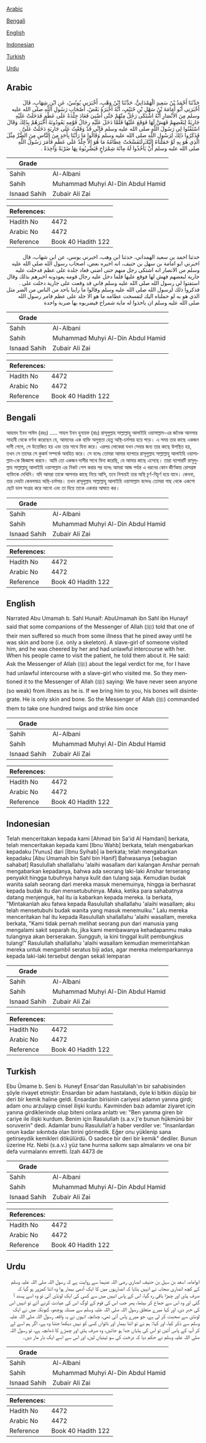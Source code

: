 [Arabic](#arabic)

[Bengali](#bengali)

[English](#english)

[Indonesian](#indonesian)

[Turkish](#turkish)

[Urdu](#urdu)

## Arabic


<div dir="rtl" lang="ar" style={{fontSize:'larger',backgroundColor:'#f8f9fa',padding:20}}>
حَدَّثَنَا أَحْمَدُ بْنُ سَعِيدٍ الْهَمْدَانِيُّ، حَدَّثَنَا ابْنُ وَهْبٍ، أَخْبَرَنِي يُونُسُ، عَنِ ابْنِ شِهَابٍ، قَالَ أَخْبَرَنِي أَبُو أُمَامَةَ بْنُ سَهْلِ بْنِ حُنَيْفٍ، أَنَّهُ أَخْبَرَهُ بَعْضُ، أَصْحَابِ رَسُولِ اللَّهِ صلى الله عليه وسلم مِنَ الأَنْصَارِ أَنَّهُ اشْتَكَى رَجُلٌ مِنْهُمْ حَتَّى أُضْنِيَ فَعَادَ جِلْدَةً عَلَى عَظْمٍ فَدَخَلَتْ عَلَيْهِ جَارِيَةٌ لِبَعْضِهِمْ فَهَشَّ لَهَا فَوَقَعَ عَلَيْهَا فَلَمَّا دَخَلَ عَلَيْهِ رِجَالُ قَوْمِهِ يَعُودُونَهُ أَخْبَرَهُمْ بِذَلِكَ وَقَالَ اسْتَفْتُوا لِي رَسُولَ اللَّهِ صلى الله عليه وسلم فَإِنِّي قَدْ وَقَعْتُ عَلَى جَارِيَةٍ دَخَلَتْ عَلَىَّ ‏.‏ فَذَكَرُوا ذَلِكَ لِرَسُولِ اللَّهِ صلى الله عليه وسلم وَقَالُوا مَا رَأَيْنَا بِأَحَدٍ مِنَ النَّاسِ مِنَ الضُّرِّ مِثْلَ الَّذِي هُوَ بِهِ لَوْ حَمَلْنَاهُ إِلَيْكَ لَتَفَسَّخَتْ عِظَامُهُ مَا هُوَ إِلاَّ جِلْدٌ عَلَى عَظْمٍ فَأَمَرَ رَسُولُ اللَّهِ صلى الله عليه وسلم أَنْ يَأْخُذُوا لَهُ مِائَةَ شِمْرَاخٍ فَيَضْرِبُوهُ بِهَا ضَرْبَةً وَاحِدَةً ‏.‏
</div>
<div style={{backgroundColor:'#f8f9fa',padding:20, marginBottom: 10}}><table> <thead> <tr> <th>Grade</th> <th></th> </tr> </thead> <tbody> <tr><td>Sahih</td><td>Al-Albani</td></tr><tr><td>Sahih</td><td>Muhammad Muhyi Al-Din Abdul Hamid</td></tr><tr><td>Isnaad Sahih</td><td>Zubair Ali Zai</td></tr></tbody></table><table> <thead> <tr> <th>References:</th> <th></th> </tr> </thead> <tbody><tr><td>Hadith No</td><td>4472</td></tr><tr><td>Arabic No</td><td>4472</td></tr><tr><td>Reference</td><td>Book 40 Hadith 122</td></tr></tbody></table></div>


<div dir="rtl" lang="ar" style={{fontSize:'larger',backgroundColor:'#f8f9fa',padding:20}}>
حدثنا احمد بن سعيد الهمداني، حدثنا ابن وهب، اخبرني يونس، عن ابن شهاب، قال اخبرني ابو امامة بن سهل بن حنيف، انه اخبره بعض، اصحاب رسول الله صلى الله عليه وسلم من الانصار انه اشتكى رجل منهم حتى اضني فعاد جلدة على عظم فدخلت عليه جارية لبعضهم فهش لها فوقع عليها فلما دخل عليه رجال قومه يعودونه اخبرهم بذلك وقال استفتوا لي رسول الله صلى الله عليه وسلم فاني قد وقعت على جارية دخلت على . فذكروا ذلك لرسول الله صلى الله عليه وسلم وقالوا ما راينا باحد من الناس من الضر مثل الذي هو به لو حملناه اليك لتفسخت عظامه ما هو الا جلد على عظم فامر رسول الله صلى الله عليه وسلم ان ياخذوا له ماية شمراخ فيضربوه بها ضربة واحدة
</div>
<div style={{backgroundColor:'#f8f9fa',padding:20, marginBottom: 10}}><table> <thead> <tr> <th>Grade</th> <th></th> </tr> </thead> <tbody> <tr><td>Sahih</td><td>Al-Albani</td></tr><tr><td>Sahih</td><td>Muhammad Muhyi Al-Din Abdul Hamid</td></tr><tr><td>Isnaad Sahih</td><td>Zubair Ali Zai</td></tr></tbody></table><table> <thead> <tr> <th>References:</th> <th></th> </tr> </thead> <tbody><tr><td>Hadith No</td><td>4472</td></tr><tr><td>Arabic No</td><td>4472</td></tr><tr><td>Reference</td><td>Book 40 Hadith 122</td></tr></tbody></table></div>

## Bengali


<div dir="ltr" lang="bn" style={{fontSize:'larger',backgroundColor:'#f8f9fa',padding:20}}>
আহমদ ইবন সাঈদ (রহঃ) ..... সাহল ইবন হুনায়ফ (রাঃ) রাসূলুল্লাহ সাল্লাল্লাহু আলাইহি ওয়াসাল্লাম-এর জনৈক আনসার সাহাবী থেকে বর্ণনা করেছেন যে, আমাদের এক ব্যক্তি অসুস্থতা হেতু অস্থি-চর্মসার হয়ে পড়ে। এ সময় তার কাছে একজন দাসী গেলে, সে উত্তেজিত হয় এবং তার সাথে যিনা করে। এরপর লোকেরা যখন সেবার জন্য তার কাছে উপস্থিত হয়, তখন সে তাদের সে কুকর্ম সম্পর্কে অবহিত করে। সে বলেঃ তোমরা আমার ব্যাপারে রাসূলুল্লাহ সাল্লাল্লাহু আলাইহি ওয়াসাল্লাম-কে জিজ্ঞাসা করবে। আমি তো একজন দাসীর সাথে যিনা করেছি, যে আমার কাছে এসেছে। তারা ব্যাপারটি রাসূলুল্লাহ সাল্লাল্লাহু আলাইহি ওয়াসাল্লাম এর নিকট পেশ করার পর বলেঃ আমরা আজ পর্যন্ত এ ধরনের কোন জীর্ণকায় রোগগ্রস্ত ব্যক্তিকে দেখিনি। যদি আমরা তাকে আপনার কাছে নিয়ে আসি, তবে নিশ্চয়ই তার অস্থি চূর্ণ-বিচূর্ণ হয়ে যাবে। কেননা, তার দেহটা কেবলমাত্র অস্থি-চর্মসার। তখন রাসূলুল্লাহ সাল্লাল্লাহু আলাইহি ওয়াসাল্লাম বলেনঃ তোমরা গাছ থেকে একশো ছোট ডাল সংগ্রহ করে আনো এবং তা দিয়ে তাকে একবার আঘাত কর।
</div>
<div style={{backgroundColor:'#f8f9fa',padding:20, marginBottom: 10}}><table> <thead> <tr> <th>Grade</th> <th></th> </tr> </thead> <tbody> <tr><td>Sahih</td><td>Al-Albani</td></tr><tr><td>Sahih</td><td>Muhammad Muhyi Al-Din Abdul Hamid</td></tr><tr><td>Isnaad Sahih</td><td>Zubair Ali Zai</td></tr></tbody></table><table> <thead> <tr> <th>References:</th> <th></th> </tr> </thead> <tbody><tr><td>Hadith No</td><td>4472</td></tr><tr><td>Arabic No</td><td>4472</td></tr><tr><td>Reference</td><td>Book 40 Hadith 122</td></tr></tbody></table></div>

## English


<div dir="ltr" lang="en" style={{fontSize:'larger',backgroundColor:'#f8f9fa',padding:20}}>
Narrated Abu Umamah b. Sahl Hunaif: AbuUmamah ibn Sahl ibn Hunayf said that some companions of the Messenger of Allah (ﷺ) told that one of their men suffered so much from some illness that he pined away until he was skin and bone (i.e. only a skeleton). A slave-girl of someone visited him, and he was cheered by her and had unlawful intercourse with her. When his people came to visit the patient, he told them about it. He said: Ask the Messenger of Allah (ﷺ) about the legal verdict for me, for I have had unlawful intercourse with a slave-girl who visited me. So they mentioned it to the Messenger of Allah (ﷺ) saying: We have never seen anyone (so weak) from illness as he is. If we bring him to you, his bones will disintegrate. He is only skin and bone. So the Messenger of Allah (ﷺ) commanded them to take one hundred twigs and strike him once
</div>
<div style={{backgroundColor:'#f8f9fa',padding:20, marginBottom: 10}}><table> <thead> <tr> <th>Grade</th> <th></th> </tr> </thead> <tbody> <tr><td>Sahih</td><td>Al-Albani</td></tr><tr><td>Sahih</td><td>Muhammad Muhyi Al-Din Abdul Hamid</td></tr><tr><td>Isnaad Sahih</td><td>Zubair Ali Zai</td></tr></tbody></table><table> <thead> <tr> <th>References:</th> <th></th> </tr> </thead> <tbody><tr><td>Hadith No</td><td>4472</td></tr><tr><td>Arabic No</td><td>4472</td></tr><tr><td>Reference</td><td>Book 40 Hadith 122</td></tr></tbody></table></div>

## Indonesian


<div dir="ltr" lang="id" style={{fontSize:'larger',backgroundColor:'#f8f9fa',padding:20}}>
Telah menceritakan kepada kami [Ahmad bin Sa'id Al Hamdani] berkata, telah menceritakan kepada kami [Ibnu Wahb] berkata, telah mengabarkan kepadaku [Yunus] dari [Ibnu Syihab] ia berkata; telah mengabarkan kepadaku [Abu Umamah bin Sahl bin Hanif] Bahwasanya [sebagian sahabat] Rasulullah shallallahu 'alaihi wasallam dari kalangan Anshar pernah mengabarkan kepadanya, bahwa ada seorang laki-laki Anshar terserang penyakit hingga tubuhnya hanya kulit dan tulang saja. Kemudian budak wanita salah seorang dari mereka masuk menemuinya, hingga ia berhasrat kepada budak itu dan mensetubuhinya. Maka, ketika para sahabatnya datang menjenguk, hal itu ia kabarkan kepada mereka. Ia berkata, "Mintakanlah aku fatwa kepada Rasulullah shallallahu 'alaihi wasallam; aku telah mensetubuhi budak wanita yang masuk menemuiku." Lalu mereka menceritakan hal itu kepada Rasulullah shallallahu 'alaihi wasallam, mereka berkata, "Kami tidak pernah melihat seorang pun dari manusia yang mengalami sakit separah itu, jika kami membawanya kehadapanmu maka tulangnya akan berserakan. Sungguh, ia kini tinggal kulit pembungkus tulang!" Rasulullah shallallahu 'alaihi wasallam kemudian memerintahkan mereka untuk mengambil seratus biji adas, agar mereka melemparkannya kepada laki-laki tersebut dengan sekali lemparan
</div>
<div style={{backgroundColor:'#f8f9fa',padding:20, marginBottom: 10}}><table> <thead> <tr> <th>Grade</th> <th></th> </tr> </thead> <tbody> <tr><td>Sahih</td><td>Al-Albani</td></tr><tr><td>Sahih</td><td>Muhammad Muhyi Al-Din Abdul Hamid</td></tr><tr><td>Isnaad Sahih</td><td>Zubair Ali Zai</td></tr></tbody></table><table> <thead> <tr> <th>References:</th> <th></th> </tr> </thead> <tbody><tr><td>Hadith No</td><td>4472</td></tr><tr><td>Arabic No</td><td>4472</td></tr><tr><td>Reference</td><td>Book 40 Hadith 122</td></tr></tbody></table></div>

## Turkish


<div dir="ltr" lang="tr" style={{fontSize:'larger',backgroundColor:'#f8f9fa',padding:20}}>
Ebu Ümame b. Seni b. Huneyf Ensar'dan Rasulullah'ın bir sahabisinden şöyle rivayet etmiştir: Ensardan bir adam hastalandı, öyle ki bitkin düşüp bir deri bir kemik haline geldi. Ensardan birisinin cariyesi adamın yanına girdi; adam onu arzulayıp cinsel ilişki kurdu. Kavminden bazı adamlar ziyaret için yanına girdiklerinde olup biteni onlara anlattı ve: "Ben yanıma giren bir cariye ile ilişki kurdum. Benim için Rasulullah (s.a.v.)'e bunun hükmünü bir soruverin" dedi. Adamlar bunu Rasulullah'a haber verdiler ve: "İnsanlardan onun kadar sıkıntıda olan birini görmedik. Eğer onu yüklenip sana getirseydik kemikleri dökülürdü. O sadece bir deri bir kemik" dediler. Bunun üzerine Hz. Nebi (s.a.v.) yüz tane hurma salkımı sapı almalarını ve ona bir defa vurmalarını emretti. İzah 4473 de
</div>
<div style={{backgroundColor:'#f8f9fa',padding:20, marginBottom: 10}}><table> <thead> <tr> <th>Grade</th> <th></th> </tr> </thead> <tbody> <tr><td>Sahih</td><td>Al-Albani</td></tr><tr><td>Sahih</td><td>Muhammad Muhyi Al-Din Abdul Hamid</td></tr><tr><td>Isnaad Sahih</td><td>Zubair Ali Zai</td></tr></tbody></table><table> <thead> <tr> <th>References:</th> <th></th> </tr> </thead> <tbody><tr><td>Hadith No</td><td>4472</td></tr><tr><td>Arabic No</td><td>4472</td></tr><tr><td>Reference</td><td>Book 40 Hadith 122</td></tr></tbody></table></div>

## Urdu


<div dir="rtl" lang="ur" style={{fontSize:'larger',backgroundColor:'#f8f9fa',padding:20}}>
ابوامامہ اسعد بن سہل بن حنیف انصاری رضی اللہ عنہما سے روایت ہے کہ رسول اللہ صلی اللہ علیہ وسلم کے کچھ انصاری صحابہ نے انہیں بتایا کہ انصاریوں میں کا ایک آدمی بیمار ہوا وہ اتنا کمزور ہو گیا کہ صرف ہڈی اور چمڑا باقی رہ گیا، اس کے پاس انہیں میں سے کسی کی ایک لونڈی آئی تو وہ اسے پسند آ گئی اور وہ اس سے جماع کر بیٹھا، پھر جب اس کی قوم کے لوگ اس کی عیادت کرنے آئے تو انہیں اس کی خبر دی، اور کہا میرے متعلق رسول اللہ صلی اللہ علیہ وسلم سے مسئلہ پوچھو، کیونکہ میں نے ایک لونڈی سے صحبت کر لی ہے، جو میرے پاس آئی تھی، چنانچہ انہوں نے یہ واقعہ رسول اللہ صلی اللہ علیہ وسلم سے ذکر کیا، اور کہا: ہم نے تو اتنا بیمار اور ناتواں کسی کو نہیں دیکھا جتنا وہ ہے، اگر ہم اسے لے کر آپ کے پاس آئیں تو اس کی ہڈیاں جدا ہو جائیں، وہ صرف ہڈی اور چمڑے کا ڈھانچہ ہے، تو رسول اللہ صلی اللہ علیہ وسلم نے حکم دیا کہ درخت کی سو ٹہنیاں لیں، اور اس سے اسے ایک بار مار دیں۔
</div>
<div style={{backgroundColor:'#f8f9fa',padding:20, marginBottom: 10}}><table> <thead> <tr> <th>Grade</th> <th></th> </tr> </thead> <tbody> <tr><td>Sahih</td><td>Al-Albani</td></tr><tr><td>Sahih</td><td>Muhammad Muhyi Al-Din Abdul Hamid</td></tr><tr><td>Isnaad Sahih</td><td>Zubair Ali Zai</td></tr></tbody></table><table> <thead> <tr> <th>References:</th> <th></th> </tr> </thead> <tbody><tr><td>Hadith No</td><td>4472</td></tr><tr><td>Arabic No</td><td>4472</td></tr><tr><td>Reference</td><td>Book 40 Hadith 122</td></tr></tbody></table></div>